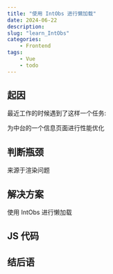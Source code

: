 ```yaml
---
title: "使用 IntObs 进行懒加载"
date: 2024-06-22
description: 
slug: "learn_IntObs"
categories:
    - Frontend
tags:
    - Vue
    - todo
---
```


## 起因

最近工作的时候遇到了这样一个任务:

为中台的一个信息页面进行性能优化

## 判断瓶颈

来源于渲染问题

## 解决方案

使用 IntObs 进行懒加载

## JS 代码

## 结后语
